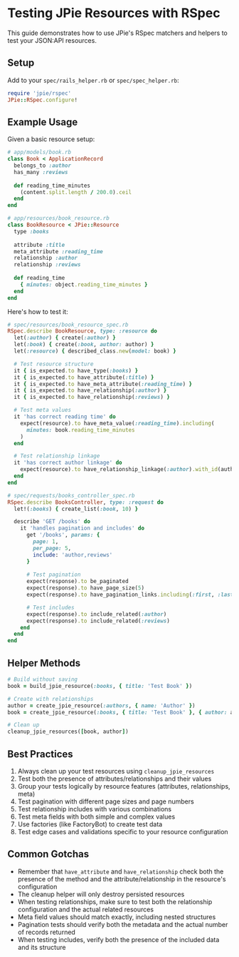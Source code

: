 # Testing JPie Resources with RSpec

This guide demonstrates how to use JPie's RSpec matchers and helpers to test your JSON:API resources.

## Setup

Add to your `spec/rails_helper.rb` or `spec/spec_helper.rb`:

```ruby
require 'jpie/rspec'
JPie::RSpec.configure!
```

## Example Usage

Given a basic resource setup:

```ruby
# app/models/book.rb
class Book < ApplicationRecord
  belongs_to :author
  has_many :reviews
  
  def reading_time_minutes
    (content.split.length / 200.0).ceil
  end
end

# app/resources/book_resource.rb
class BookResource < JPie::Resource
  type :books
  
  attribute :title
  meta_attribute :reading_time
  relationship :author
  relationship :reviews
  
  def reading_time
    { minutes: object.reading_time_minutes }
  end
end
```

Here's how to test it:

```ruby
# spec/resources/book_resource_spec.rb
RSpec.describe BookResource, type: :resource do
  let(:author) { create(:author) }
  let(:book) { create(:book, author: author) }
  let(:resource) { described_class.new(model: book) }

  # Test resource structure
  it { is_expected.to have_type(:books) }
  it { is_expected.to have_attribute(:title) }
  it { is_expected.to have_meta_attribute(:reading_time) }
  it { is_expected.to have_relationship(:author) }
  it { is_expected.to have_relationship(:reviews) }

  # Test meta values
  it 'has correct reading time' do
    expect(resource).to have_meta_value(:reading_time).including(
      minutes: book.reading_time_minutes
    )
  end

  # Test relationship linkage
  it 'has correct author linkage' do
    expect(resource).to have_relationship_linkage(:author).with_id(author.id.to_s)
  end
end

# spec/requests/books_controller_spec.rb
RSpec.describe BooksController, type: :request do
  let!(:books) { create_list(:book, 10) }

  describe 'GET /books' do
    it 'handles pagination and includes' do
      get '/books', params: { 
        page: 1, 
        per_page: 5,
        include: 'author,reviews'
      }
      
      # Test pagination
      expect(response).to be_paginated
      expect(response).to have_page_size(5)
      expect(response).to have_pagination_links.including(:first, :last, :next)

      # Test includes
      expect(response).to include_related(:author)
      expect(response).to include_related(:reviews)
    end
  end
end
```

## Helper Methods

```ruby
# Build without saving
book = build_jpie_resource(:books, { title: 'Test Book' })

# Create with relationships
author = create_jpie_resource(:authors, { name: 'Author' })
book = create_jpie_resource(:books, { title: 'Test Book' }, { author: author })

# Clean up
cleanup_jpie_resources([book, author])
```

## Best Practices

1. Always clean up your test resources using `cleanup_jpie_resources`
2. Test both the presence of attributes/relationships and their values
3. Group your tests logically by resource features (attributes, relationships, meta)
4. Test pagination with different page sizes and page numbers
5. Test relationship includes with various combinations
6. Test meta fields with both simple and complex values
7. Use factories (like FactoryBot) to create test data
8. Test edge cases and validations specific to your resource configuration

## Common Gotchas

- Remember that `have_attribute` and `have_relationship` check both the presence of the method and the attribute/relationship in the resource's configuration
- The cleanup helper will only destroy persisted resources
- When testing relationships, make sure to test both the relationship configuration and the actual related resources
- Meta field values should match exactly, including nested structures
- Pagination tests should verify both the metadata and the actual number of records returned
- When testing includes, verify both the presence of the included data and its structure 